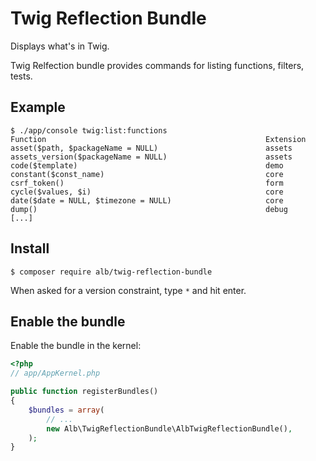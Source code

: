 # Twig Reflection Bundle

Displays what's in Twig.

Twig Relfection bundle provides commands for listing functions, filters, tests.

## Example

    $ ./app/console twig:list:functions
    Function                                                 Extension
    asset($path, $packageName = NULL)                        assets
    assets_version($packageName = NULL)                      assets
    code($template)                                          demo
    constant($const_name)                                    core
    csrf_token()                                             form
    cycle($values, $i)                                       core
    date($date = NULL, $timezone = NULL)                     core
    dump()                                                   debug
    [...]

## Install

```
$ composer require alb/twig-reflection-bundle
```

When asked for a version constraint, type `*` and hit enter.

## Enable the bundle

Enable the bundle in the kernel:

``` php
<?php
// app/AppKernel.php

public function registerBundles()
{
    $bundles = array(
        // ...
        new Alb\TwigReflectionBundle\AlbTwigReflectionBundle(),
    );
}
```

